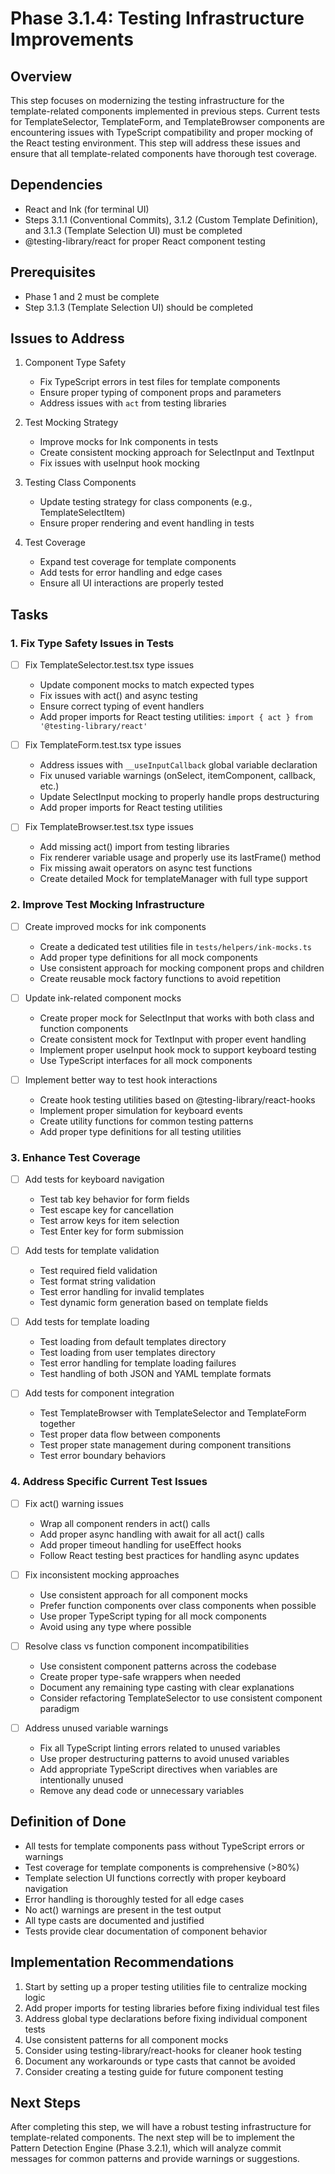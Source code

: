 # Phase 3.1.4: Testing Infrastructure Improvements

## Overview

This step focuses on modernizing the testing infrastructure for the template-related components implemented in previous steps. Current tests for TemplateSelector, TemplateForm, and TemplateBrowser components are encountering issues with TypeScript compatibility and proper mocking of the React testing environment. This step will address these issues and ensure that all template-related components have thorough test coverage.

## Dependencies

- React and Ink (for terminal UI)
- Steps 3.1.1 (Conventional Commits), 3.1.2 (Custom Template Definition), and 3.1.3 (Template Selection UI) must be completed
- @testing-library/react for proper React component testing

## Prerequisites

- Phase 1 and 2 must be complete
- Step 3.1.3 (Template Selection UI) should be completed

## Issues to Address

1. Component Type Safety
   - Fix TypeScript errors in test files for template components
   - Ensure proper typing of component props and parameters
   - Address issues with `act` from testing libraries

2. Test Mocking Strategy
   - Improve mocks for Ink components in tests
   - Create consistent mocking approach for SelectInput and TextInput
   - Fix issues with useInput hook mocking

3. Testing Class Components
   - Update testing strategy for class components (e.g., TemplateSelectItem)
   - Ensure proper rendering and event handling in tests

4. Test Coverage
   - Expand test coverage for template components
   - Add tests for error handling and edge cases
   - Ensure all UI interactions are properly tested

## Tasks

### 1. Fix Type Safety Issues in Tests

- [ ] Fix TemplateSelector.test.tsx type issues
  - Update component mocks to match expected types
  - Fix issues with act() and async testing
  - Ensure correct typing of event handlers
  - Add proper imports for React testing utilities: `import { act } from '@testing-library/react'`

- [ ] Fix TemplateForm.test.tsx type issues
  - Address issues with `__useInputCallback` global variable declaration
  - Fix unused variable warnings (onSelect, itemComponent, callback, etc.)
  - Update SelectInput mocking to properly handle props destructuring
  - Add proper imports for React testing utilities

- [ ] Fix TemplateBrowser.test.tsx type issues
  - Add missing act() import from testing libraries
  - Fix renderer variable usage and properly use its lastFrame() method
  - Fix missing await operators on async test functions
  - Create detailed Mock for templateManager with full type support

### 2. Improve Test Mocking Infrastructure

- [ ] Create improved mocks for ink components
  - Create a dedicated test utilities file in `tests/helpers/ink-mocks.ts`
  - Add proper type definitions for all mock components
  - Use consistent approach for mocking component props and children
  - Create reusable mock factory functions to avoid repetition

- [ ] Update ink-related component mocks
  - Create proper mock for SelectInput that works with both class and function components
  - Create consistent mock for TextInput with proper event handling
  - Implement proper useInput hook mock to support keyboard testing
  - Use TypeScript interfaces for all mock components

- [ ] Implement better way to test hook interactions
  - Create hook testing utilities based on @testing-library/react-hooks
  - Implement proper simulation for keyboard events
  - Create utility functions for common testing patterns
  - Add proper type definitions for all testing utilities

### 3. Enhance Test Coverage

- [ ] Add tests for keyboard navigation
  - Test tab key behavior for form fields
  - Test escape key for cancellation
  - Test arrow keys for item selection
  - Test Enter key for form submission

- [ ] Add tests for template validation
  - Test required field validation
  - Test format string validation
  - Test error handling for invalid templates
  - Test dynamic form generation based on template fields

- [ ] Add tests for template loading
  - Test loading from default templates directory
  - Test loading from user templates directory
  - Test error handling for template loading failures
  - Test handling of both JSON and YAML template formats

- [ ] Add tests for component integration
  - Test TemplateBrowser with TemplateSelector and TemplateForm together
  - Test proper data flow between components
  - Test proper state management during component transitions
  - Test error boundary behaviors

### 4. Address Specific Current Test Issues

- [ ] Fix act() warning issues
  - Wrap all component renders in act() calls
  - Add proper async handling with await for all act() calls
  - Add proper timeout handling for useEffect hooks
  - Follow React testing best practices for handling async updates

- [ ] Fix inconsistent mocking approaches
  - Use consistent approach for all component mocks
  - Prefer function components over class components when possible
  - Use proper TypeScript typing for all mock components
  - Avoid using any type where possible

- [ ] Resolve class vs function component incompatibilities
  - Use consistent component patterns across the codebase
  - Create proper type-safe wrappers when needed
  - Document any remaining type casting with clear explanations
  - Consider refactoring TemplateSelector to use consistent component paradigm

- [ ] Address unused variable warnings
  - Fix all TypeScript linting errors related to unused variables
  - Use proper destructuring patterns to avoid unused variables
  - Add appropriate TypeScript directives when variables are intentionally unused
  - Remove any dead code or unnecessary variables

## Definition of Done

- All tests for template components pass without TypeScript errors or warnings
- Test coverage for template components is comprehensive (>80%)
- Template selection UI functions correctly with proper keyboard navigation
- Error handling is thoroughly tested for all edge cases
- No act() warnings are present in the test output
- All type casts are documented and justified
- Tests provide clear documentation of component behavior

## Implementation Recommendations

1. Start by setting up a proper testing utilities file to centralize mocking logic
2. Add proper imports for testing libraries before fixing individual test files
3. Address global type declarations before fixing individual component tests
4. Use consistent patterns for all component mocks
5. Consider using testing-library/react-hooks for cleaner hook testing
6. Document any workarounds or type casts that cannot be avoided
7. Consider creating a testing guide for future component testing

## Next Steps

After completing this step, we will have a robust testing infrastructure for template-related components. The next step will be to implement the Pattern Detection Engine (Phase 3.2.1), which will analyze commit messages for common patterns and provide warnings or suggestions.